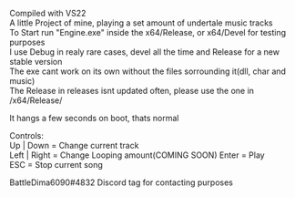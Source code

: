 Compiled with VS22  
A little Project of mine, playing a set amount of undertale music tracks  
To Start run "Engine.exe" inside the x64/Release, or x64/Devel for testing purposes  
I use Debug in realy rare cases, devel all the time and Release for a new stable version  
The exe cant work on its own without the files sorrounding it(dll, char and music)  
The Release in releases isnt updated often, please use the one in /x64/Release/  

It hangs a few seconds on boot, thats normal


Controls:  
Up | Down    =  Change current track  
Left | Right =  Change Looping amount(COMING SOON)
Enter        =  Play  
ESC          =  Stop current song  

BattleDima6090#4832  Discord tag for contacting purposes
